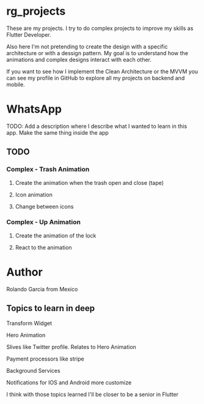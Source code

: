 # rg_projects

These are my projects. I try to do complex projects to improve my skills as Flutter Developer.

Also here I'm not pretending to create the design with a specific architecture or with a dessign pattern.
My goal is to understand how the animations and complex designs interact with each other.

If you want to see how I implement the Clean Architecture or the MVVM you can see my profile in GitHub to explore all my projects on backend and mobile.

# WhatsApp

TODO: Add a description where I describe what I wanted to learn in this app. Make the same thing inside the app

## TODO

### Complex - Trash Animation

1. Create the animation when the trash open and close (tape)

2. Icon animation

3. Change between icons

### Complex - Up Animation

1. Create the animation of the lock

2. React to the animation

# Author

Rolando Garcia from Mexico

## Topics to learn in deep

Transform Widget

Hero Animation

Slives like Twitter profile. Relates to Hero Animation

Payment processors like stripe

Background Services

Notifications for IOS and Android more customize

I think with those topics learned I'll be closer to be a senior in Flutter
